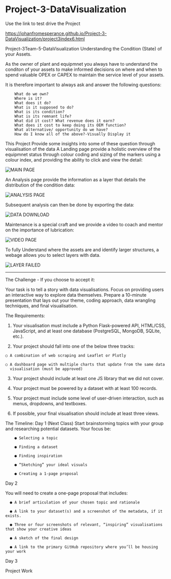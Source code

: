 # Project-3-DataVisualization

Use the link to test drive the Project

https://johanfromesperance.github.io/Project-3-DataVisualization/project3index6.html

Project-3Team-5-DataVisualization
Understanding the Condition (State) of your Assets.

As the owner of plant and equipmnet you always have to understand the conditon of your assets to make informed decisions on where and when to spend valuable OPEX or CAPEX to maintain the service level of your assets.

It is therefore important to always ask and answer the following questions: 

        What do we own?
        Where is it? 
        What does it do? 
        What is it supposed to do?
        What is its condition?
        What is its remnant life?
        What did it cost? What revenue does it earn?
        What does it cost to keep doing its OEM function?
        What alternative/ opportunity do we have?
        How do I know all of the above?-Visually Display it

This Project Provide some insights into some of these question through visualisation of the data 
A Landing page provide a holistic overview of the equipmnet status through colour coding and sizing of the markers using a colour index, and providing the ability to click and view the detail:

![MAIN PAGE](https://user-images.githubusercontent.com/112832608/215226013-94401cce-a0d9-466f-be84-6900bd5ba322.png)

An Analysis page provide the information as a layer that details the distribution of the condition data:

![ANALYSIS PAGE](https://user-images.githubusercontent.com/112832608/215226035-94699f66-0e8c-44cc-aa2f-bdaae12d8101.png)

Subsequent analysis can then be done by exporting the data:

![DATA DOWNLOAD](https://user-images.githubusercontent.com/112832608/215226045-1d17d28f-85a3-4a20-9d2e-68e106e56494.png)

Maintenance is a special craft and we provide a video to coach and mentor on the importance of lubrication:

![VIDEO PAGE](https://user-images.githubusercontent.com/112832608/215226056-60a3a0a9-b5ef-4678-afba-89781e5da277.png)

To fully Understand where the assets are and identify larger structures, a webage allows you to select layers with data.

![LAYER FAILED](https://user-images.githubusercontent.com/112832608/215226072-58cdf09d-4ad6-4576-90c3-48334b61c8c5.png)

----------------------------------------------------------------------------------------------------------------------------
The Challenge - If you choose to accept it:

  Your task is to tell a story with data visualisations.
  Focus on providing users an interactive way to explore data themselves.
  Prepare a 10-minute presentation that lays out your theme, coding approach, data
  wrangling techniques, and final visualisation.

The Requirements:

  1. Your visualisation must include a Python Flask-powered API, HTML/CSS, JavaScript, and at
  least one database (PostgreSQL, MongoDB, SQLite, etc.).
  
  2. Your project should fall into one of the below three tracks:
  
    ○ A combination of web scraping and Leaflet or Plotly

    ○ A dashboard page with multiple charts that update from the same data 
      visualisation (must be approved)
  3. Your project should include at least one JS library that we did not cover.
  
  4. Your project must be powered by a dataset with at least 100 records.
  
  5. Your project must include some level of user-driven interaction, such as menus, dropdowns,
  and textboxes.
  
  6. If possible, your final visualisation should include at least three views.

The Timeline:
  Day 1 (Next Class)
  Start brainstorming topics with your group and researching potential datasets. Your focus be:
  
        ● Selecting a topic
        
        ● Finding a dataset
        
        ● Finding inspiration
        
        ● “Sketching” your ideal visuals
        
        ● Creating a 1-page proposal
        
  Day 2
  
  You will need to create a one-page proposal that includes:
  
      ● A brief articulation of your chosen topic and rationale
      
      ● A link to your dataset(s) and a screenshot of the metadata, if it exists.
      
      ● Three or four screenshots of relevant, “inspiring” visualisations that show your creative ideas
      
      ● A sketch of the final design
      
      ● A link to the primary GitHub repository where you’ll be housing your work
      
  Day 3
  
  Project Work
